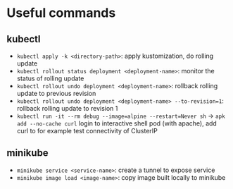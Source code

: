 # Useful commands

## kubectl
- `kubectl apply -k <directory-path>`: apply kustomization, do rolling update
- `kubectl rollout status deployment <deployment-name>`: monitor the status of rolling update
- `kubectl rollout undo deployment <deployment-name>`: rollback rolling update to previous revision
- `kubectl rollout undo deployment <deployment-name> --to-revision=1`: rollback rolling update to revision 1
- `kubectl run -it --rm debug --image=alpine --restart=Never sh` -> `apk add --no-cache curl` login to interactive shell pod (with apache), add curl to for example test connectivity of ClusterIP

## minikube
- `minikube service <service-name>`: create a tunnel to expose service
- `minikube image load <image-name>`: copy image built locally to minikube
